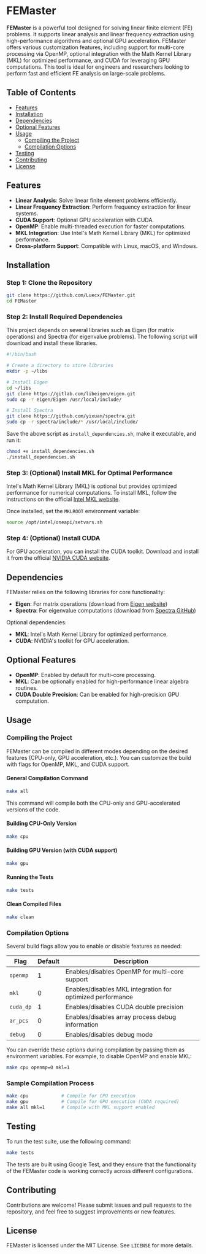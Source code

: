 # FEMaster

**FEMaster** is a powerful tool designed for solving linear finite element (FE) problems. It supports linear analysis and linear frequency extraction using high-performance algorithms and optional GPU acceleration. FEMaster offers various customization features, including support for multi-core processing via OpenMP, optional integration with the Math Kernel Library (MKL) for optimized performance, and CUDA for leveraging GPU computations. This tool is ideal for engineers and researchers looking to perform fast and efficient FE analysis on large-scale problems.

## Table of Contents
- [Features](#features)
- [Installation](#installation)
- [Dependencies](#dependencies)
- [Optional Features](#optional-features)
- [Usage](#usage)
    - [Compiling the Project](#compiling-the-project)
    - [Compilation Options](#compilation-options)
- [Testing](#testing)
- [Contributing](#contributing)
- [License](#license)

## Features
- **Linear Analysis**: Solve linear finite element problems efficiently.
- **Linear Frequency Extraction**: Perform frequency extraction for linear systems.
- **CUDA Support**: Optional GPU acceleration with CUDA.
- **OpenMP**: Enable multi-threaded execution for faster computations.
- **MKL Integration**: Use Intel's Math Kernel Library (MKL) for optimized performance.
- **Cross-platform Support**: Compatible with Linux, macOS, and Windows.

## Installation

### Step 1: Clone the Repository
```bash
git clone https://github.com/Luecx/FEMaster.git
cd FEMaster
```

### Step 2: Install Required Dependencies
This project depends on several libraries such as Eigen (for matrix operations) and Spectra (for eigenvalue problems). The following script will download and install these libraries.

```bash
#!/bin/bash

# Create a directory to store libraries
mkdir -p ~/libs

# Install Eigen
cd ~/libs
git clone https://gitlab.com/libeigen/eigen.git
sudo cp -r eigen/Eigen /usr/local/include/

# Install Spectra
git clone https://github.com/yixuan/spectra.git
sudo cp -r spectra/include/* /usr/local/include/
```

Save the above script as `install_dependencies.sh`, make it executable, and run it:

```bash
chmod +x install_dependencies.sh
./install_dependencies.sh
```

### Step 3: (Optional) Install MKL for Optimal Performance
Intel's Math Kernel Library (MKL) is optional but provides optimized performance for numerical computations. To install MKL, follow the instructions on the official [Intel MKL website](https://software.intel.com/content/www/us/en/develop/tools/math-kernel-library.html).

Once installed, set the `MKLROOT` environment variable:

```bash
source /opt/intel/oneapi/setvars.sh
```

### Step 4: (Optional) Install CUDA
For GPU acceleration, you can install the CUDA toolkit. Download and install it from the official [NVIDIA CUDA website](https://developer.nvidia.com/cuda-toolkit).

## Dependencies

FEMaster relies on the following libraries for core functionality:
- **Eigen**: For matrix operations (download from [Eigen website](https://eigen.tuxfamily.org/dox/))
- **Spectra**: For eigenvalue computations (download from [Spectra GitHub](https://github.com/yixuan/spectra))

Optional dependencies:
- **MKL**: Intel's Math Kernel Library for optimized performance.
- **CUDA**: NVIDIA's toolkit for GPU acceleration.

## Optional Features

- **OpenMP**: Enabled by default for multi-core processing.
- **MKL**: Can be optionally enabled for high-performance linear algebra routines.
- **CUDA Double Precision**: Can be enabled for high-precision GPU computation.

## Usage

### Compiling the Project

FEMaster can be compiled in different modes depending on the desired features (CPU-only, GPU acceleration, etc.). You can customize the build with flags for OpenMP, MKL, and CUDA support.

#### General Compilation Command
```bash
make all
```

This command will compile both the CPU-only and GPU-accelerated versions of the code.

#### Building CPU-Only Version
```bash
make cpu
```

#### Building GPU Version (with CUDA support)
```bash
make gpu
```

#### Running the Tests
```bash
make tests
```

#### Clean Compiled Files
```bash
make clean
```

### Compilation Options

Several build flags allow you to enable or disable features as needed:

| Flag        | Default | Description                                              |
|-------------|---------|----------------------------------------------------------|
| `openmp`    | 1       | Enables/disables OpenMP for multi-core support            |
| `mkl`       | 0       | Enables/disables MKL integration for optimized performance |
| `cuda_dp`   | 1       | Enables/disables CUDA double precision                    |
| `ar_pcs`    | 0       | Enables/disables array process debug information          |
| `debug`     | 0       | Enables/disables debug mode                               |

You can override these options during compilation by passing them as environment variables. For example, to disable OpenMP and enable MKL:

```bash
make cpu openmp=0 mkl=1
```

### Sample Compilation Process
```bash
make cpu            # Compile for CPU execution
make gpu            # Compile for GPU execution (CUDA required)
make all mkl=1      # Compile with MKL support enabled
```

## Testing

To run the test suite, use the following command:
```bash
make tests
```

The tests are built using Google Test, and they ensure that the functionality of the FEMaster code is working correctly across different configurations.

## Contributing

Contributions are welcome! Please submit issues and pull requests to the repository, and feel free to suggest improvements or new features.

## License

FEMaster is licensed under the MIT License. See `LICENSE` for more details.